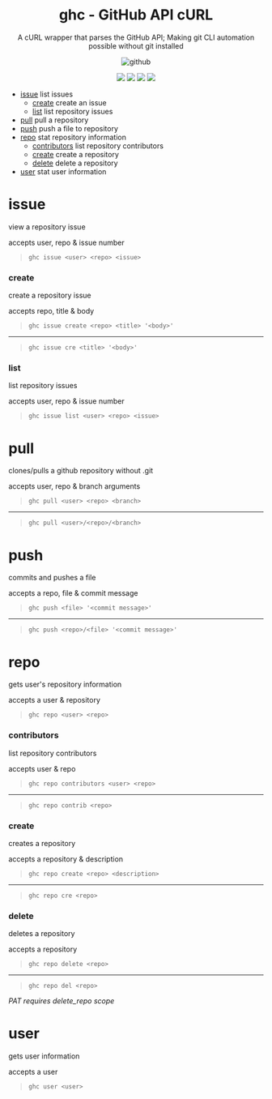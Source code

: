 <div align="center">
<h1>ghc - GitHub API cURL</h1>
<p>A cURL wrapper that parses the GitHub API; Making git CLI automation possible without git installed</p>

![github](https://miro.medium.com/max/1200/1*9PnPjPI65fGwLiMfluVLrw.jpeg)

<img src="https://img.shields.io/badge/Shell_Script-121011?style=for-the-badge&logo=gnu-bash&logoColor=white"></img>
<img src="https://img.shields.io/badge/Made%20with-Bash-1f425f.svg"></img>
<img src=https://img.shields.io/badge/Maintained%3F-yes-green.svg></img>
<img src="https://badge-size.herokuapp.com/wick3dr0se/github-api-curl/master/ghc"></img>
</div>

- [issue](#issue) list issues
  - [create](#create) create an issue
  - [list](#issue-list) list repository issues
- [pull](#pull) pull a repository
- [push](#push) push a file to repository
- [repo](#repo) stat repository information
  - [contributors](#contributors) list repository contributors
  - [create](#create) create a repository
  - [delete](#delete) delete a repository
- [user](#user) stat user information

# issue
view a repository issue

accepts user, repo & issue number  
> `ghc issue <user> <repo> <issue>`

### create
create a repository issue

accepts repo, title & body  
> `ghc issue create <repo> <title> '<body>'`

---
> `ghc issue cre <title> '<body>'`

### list
list repository issues

accepts user, repo & issue number  
> `ghc issue list <user> <repo> <issue>`

# pull
clones/pulls a github repository without .git  

accepts user, repo & branch arguments  
> `ghc pull <user> <repo> <branch>`

--- 
> `ghc pull <user>/<repo>/<branch>`

# push
commits and pushes a file

accepts a repo, file & commit message  
> `ghc push <file> '<commit message>'`

---
>  `ghc push <repo>/<file> '<commit message>'`

# repo
gets user's repository information

accepts a user & repository  
> `ghc repo <user> <repo>`

### contributors
list repository contributors

accepts user & repo  
> `ghc repo contributors <user> <repo>`

---
> `ghc repo contrib <repo>`

### create
creates a repository

accepts a repository & description
> `ghc repo create <repo> <description>`

---
> `ghc repo cre <repo>`

### delete
deletes a repository

accepts a repository  
> `ghc repo delete <repo>`

---
> `ghc repo del <repo>`

_PAT requires delete_repo scope_

# user
gets user information

accepts a user  
> `ghc user <user>`
